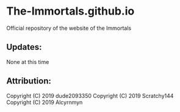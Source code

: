 # The-Immortals.github.io
Official repository of the website of the Immortals

## Updates:
None at this time
<br />
## Attribution:
Copyright (C) 2019 dude2093350
Copyright (C) 2019 Scratchy144
Copyright (C) 2019 Alcyrnmyn
